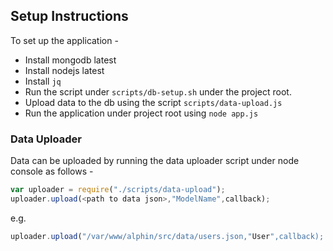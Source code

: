 ## Setup Instructions


To set up the application - 

* Install mongodb latest
* Install nodejs latest
* Install `jq`
* Run the script under `scripts/db-setup.sh` under the project root.
* Upload data to the db using the script `scripts/data-upload.js`
* Run the application under project root using `node app.js`


### Data Uploader 

Data can be uploaded by running the data uploader script under node console as follows - 

```js
var uploader = require("./scripts/data-upload");
uploader.upload(<path to data json>,"ModelName",callback);
```

e.g. 

```js
uploader.upload("/var/www/alphin/src/data/users.json,"User",callback);
```
